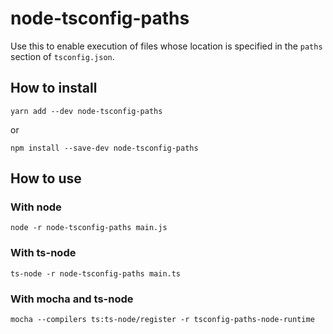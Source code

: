 # node-tsconfig-paths

Use this to enable execution of files whose location is specified in the `paths` section of `tsconfig.json`.

## How to install

```
yarn add --dev node-tsconfig-paths
```
or
```
npm install --save-dev node-tsconfig-paths
```

## How to use

### With node
`node -r node-tsconfig-paths main.js`

### With ts-node
`ts-node -r node-tsconfig-paths main.ts`

### With mocha and ts-node
`mocha --compilers ts:ts-node/register -r tsconfig-paths-node-runtime`
